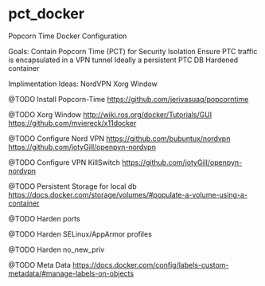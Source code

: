 # pct_docker
Popcorn Time Docker Configuration

Goals: Contain Popcorn Time (PCT) for Security Isolation
       Ensure PTC traffic is encapsulated in a VPN tunnel
       Ideally a persistent PTC DB
       Hardened container

Implimentation Ideas:
       NordVPN
       Xorg Window
       

@TODO Install Popcorn-Time https://github.com/jerivasuaq/popcorntime

@TODO Xorg Window http://wiki.ros.org/docker/Tutorials/GUI https://github.com/mviereck/x11docker

@TODO Configure Nord VPN https://github.com/bubuntux/nordvpn https://github.com/jotyGill/openpyn-nordvpn

@TODO Configure VPN KillSwitch https://github.com/jotyGill/openpyn-nordvpn

@TODO Persistent Storage for local db https://docs.docker.com/storage/volumes/#populate-a-volume-using-a-container

@TODO Harden ports

@TODO Harden SELinux/AppArmor profiles

@TODO Harden no_new_priv

@TODO Meta Data https://docs.docker.com/config/labels-custom-metadata/#manage-labels-on-objects
